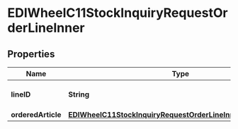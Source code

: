 

# EDIWheelC11StockInquiryRequestOrderLineInner


## Properties

| Name | Type | Description | Notes |
|------------ | ------------- | ------------- | -------------|
|**lineID** | **String** | Sequential line number ID. |  |
|**orderedArticle** | [**EDIWheelC11StockInquiryRequestOrderLineInnerOrderedArticle**](EDIWheelC11StockInquiryRequestOrderLineInnerOrderedArticle.md) |  |  |



